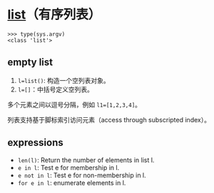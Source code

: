 # [list](https://docs.python.org/3/library/stdtypes.html#list)（有序列表）

```shell
>>> type(sys.argv)
<class 'list'>
```

## empty list

1. `l=list()`: 构造一个空列表对象。  
2. `l=[]`：中括号定义空列表。  

多个元素之间以逗号分隔，例如 `l1=[1,2,3,4]`。  

列表支持基于脚标索引访问元素（access through subscripted index）。

## expressions

- `len(l)`: Return the number of elements in list l.  
- `e in l`: Test e for membership in l.  
- `e not in l`: Test e for non-membership in l.  
- `for e in l`: enumerate elements in l.  
